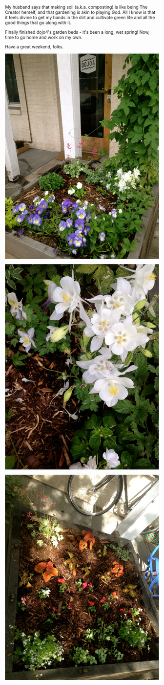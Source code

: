 My husband says that making soil (a.k.a. composting) is like being The Creator herself, and that gardening is akin to playing God.  All I know is that it feels divine to get my hands in the dirt and cultivate green life and all the good things that go along with it.  

Finally finished dojo4's garden beds - it's been a long, wet spring!  Now, time to go home and work on my own.

Have a great weekend, folks.


![IMG_2692.jpg](assets/b.jpeg) 

![IMG_2693.jpg](assets/c.jpeg) 

![IMG_2690.jpg](assets/d.jpeg) 

